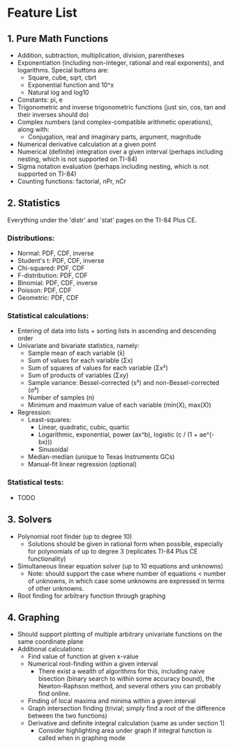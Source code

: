 # Feature List

## 1. Pure Math Functions
- Addition, subtraction, multiplication, division, parentheses
- Exponentiation (including non-integer, rational and real exponents), and logarithms. Special buttons are:
  - Square, cube, sqrt, cbrt
  - Exponential function and 10^x
  - Natural log and log10
- Constants: pi, e
- Trigonometric and inverse trigonometric functions (just sin, cos, tan and their inverses should do)
- Complex numbers (and complex-compatible arithmetic operations), along with:
  - Conjugation, real and imaginary parts, argument, magnitude
- Numerical derivative calculation at a given point
- Numerical (definite) integration over a given interval (perhaps including nesting, which is not supported on TI-84)
- Sigma notation evaluation (perhaps including nesting, which is not supported on TI-84)
- Counting functions: factorial, nPr, nCr

## 2. Statistics
Everything under the 'distr' and 'stat' pages on the TI-84 Plus CE.

### Distributions:
- Normal: PDF, CDF, inverse
- Student's t: PDF, CDF, inverse
- Chi-squared: PDF, CDF
- F-distribution: PDF, CDF
- Binomial: PDF, CDF, inverse
- Poisson: PDF, CDF
- Geometric: PDF, CDF

### Statistical calculations:
- Entering of data into lists + sorting lists in ascending and descending order
- Univariate and bivariate statistics, namely:
  - Sample mean of each variable (x̄)
  - Sum of values for each variable (Σx)
  - Sum of squares of values for each variable (Σx²)
  - Sum of products of variables (Σxy)
  - Sample variance: Bessel-corrected (s²) and non-Bessel-corrected (σ²)
  - Number of samples (n)
  - Minimum and maximum value of each variable (min(X), max(X))
- Regression:
  - Least-squares:
    - Linear, quadratic, cubic, quartic
    - Logarithmic, exponential, power (ax^b), logistic (c / (1 + ae^(-bx)))
    - Sinusoidal
  - Median-median (unique to Texas Instruments GCs)
  - Manual-fit linear regression (optional)

### Statistical tests:
- TODO

## 3. Solvers
- Polynomial root finder (up to degree 10)
  - Solutions should be given in rational form when possible, especially for polynomials of up to degree 3 (replicates TI-84 Plus CE functionality)
- Simultaneous linear equation solver (up to 10 equations and unknowns)
  - Note: should support the case where number of equations < number of unknowns, in which case some unknowns are expressed in terms of other unknowns.
- Root finding for arbitrary function through graphing

## 4. Graphing
- Should support plotting of multiple arbitrary univariate functions on the same coordinate plane
- Additional calculations:
  - Find value of function at given x-value
  - Numerical root-finding within a given interval
    - There exist a wealth of algorithms for this, including naive bisection (binary search to within some accuracy bound), the Newton-Raphson method, and several others you can probably find online.
  - Finding of local maxima and minima within a given interval
  - Graph intersection finding (trivial; simply find a root of the difference between the two functions)
  - Derivative and definite integral calculation (same as under section 1)
    - Consider highlighting area under graph if integral function is called when in graphing mode
